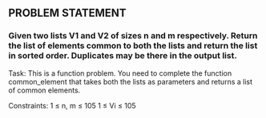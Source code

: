 ## PROBLEM STATEMENT
### Given two lists V1 and V2 of sizes n and m respectively. Return the list of elements common to both the lists and return the list in sorted order. Duplicates may be there in the output list.


Task:
This is a function problem. You need to complete the function common_element that takes both the lists as parameters and returns a list of common elements.

Constraints:
1 ≤ n, m ≤ 105
1 ≤ Vi ≤ 105
